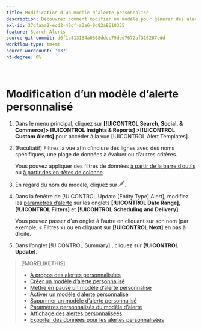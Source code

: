 ```yaml
---
title: Modification d’un modèle d’alerte personnalisé
description: Découvrez comment modifier un modèle pour générer des alertes personnalisées.
exl-id: 37dfaaa2-ecd2-42cf-a3a6-9d82a8610355
feature: Search Alerts
source-git-commit: d0f1c413134a0868ddec79ded7672af316267edd
workflow-type: tm+mt
source-wordcount: '137'
ht-degree: 0%

---
```


# Modification d’un modèle d’alerte personnalisé

1. Dans le menu principal, cliquez sur **[!UICONTROL Search, Social, & Commerce]> [!UICONTROL Insights & Reports] >[!UICONTROL Custom Alerts]** pour accéder à la vue [!UICONTROL Alert Templates].

1. (Facultatif) Filtrez la vue afin d’inclure des lignes avec des noms spécifiques, une plage de données à évaluer ou d’autres critères.

   Vous pouvez appliquer des filtres de données [à partir de la barre d’outils](/help/search-social-commerce/common-tasks/data-views/ad-hoc-settings/column-filter-apply-from-toolbar.md) ou [à partir des en-têtes de colonne](/help/search-social-commerce/common-tasks/data-views/ad-hoc-settings/column-filter-apply-from-column-heading.md).

1. En regard du nom du modèle, cliquez sur ![Modifier](/help/search-social-commerce/assets/edit.png "Modifier").

1. Dans la fenêtre de [!UICONTROL Update \[Entity Type\] Alert], modifiez les [paramètres d’alerte](alert-template-settings.md) sur les onglets **[!UICONTROL Date Range]**, **[!UICONTROL Filters]** et **[!UICONTROL Scheduling and Delivery]**.

   Vous pouvez passer d’un onglet à l’autre en cliquant sur son nom (par exemple, « Filtres ») ou en cliquant sur **[!UICONTROL Next]** en bas à droite.

1. Dans l’onglet [!UICONTROL Summary] , cliquez sur **[!UICONTROL Update]**.

>[!MORELIKETHIS]
>
>* [À propos des alertes personnalisées](alert-about.md)
>* [Créer un modèle d’alerte personnalisé](alert-template-create.md)
>* [Mettre en pause un modèle d’alerte personnalisé](alert-template-pause.md)
>* [Activer un modèle d’alerte personnalisé](alert-template-activate.md)
>* [Supprimer un modèle d’alerte personnalisé](alert-template-delete.md)
>* [Paramètres personnalisés du modèle d’alerte](alert-template-settings.md)
>* [Affichage des alertes personnalisées](alert-view.md)
>* [Exporter des données pour les alertes personnalisées](alert-export-data.md)
